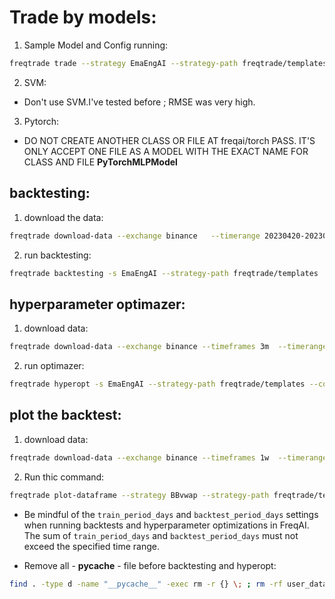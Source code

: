 # Trade by models:
1. Sample Model and Config running:
```bash
freqtrade trade --strategy EmaEngAI --strategy-path freqtrade/templates --config config_examples/config_freqai.example.json --freqaimodel GridRegressionDTMultiTarget --freqaimodel-path freqtrade/freqai/prediction_models/ 
```

2. SVM:
* Don't use SVM.I've tested before ; RMSE was very high.

3. Pytorch:
* DO NOT CREATE ANOTHER CLASS OR FILE AT  freqai/torch PASS. IT'S ONLY ACCEPT ONE FILE AS A MODEL WITH THE EXACT NAME FOR CLASS AND FILE __PyTorchMLPModel__

## backtesting:
1. download the data:
```bash
freqtrade download-data --exchange binance   --timerange 20230420-20230820 --timeframes  5m    --trading-mode futures --config config_examples/config_freqai.example.json
```
2. run backtesting:
```bash
freqtrade backtesting -s EmaEngAI --strategy-path freqtrade/templates  --config config_examples/config_freqai.example.json   --timerange 20230601-20230701 --freqaimodel GridRegressionDTMultiTarget --freqaimodel-path freqtrade/freqai/prediction_models/ 
```

## hyperparameter optimazer:
1. download data:
```bash
freqtrade download-data --exchange binance --timeframes 3m  --timerange 20230801-20230904 --pairs BTC/USDT:USDT ETH/USDT:USDT XRP/USDT:USDT  --erase --trading-mode futures
```

2. run optimazer:
```bash
freqtrade hyperopt -s EmaEngAI --strategy-path freqtrade/templates --config config_examples/config_freqai.example.json --hyperopt-loss OnlyProfitHyperOptLoss -e 40 --timerange 20230501-20230601 --freqaimodel GridRegressionDTMultiTarget --freqaimodel-path freqtrade/freqai/prediction_models/ 
```

## plot the backtest:

1. download data:
```bash
freqtrade download-data --exchange binance --timeframes 1w  --timerange 20230601-20230701    --trading-mode futures --config config_examples/config_freqai.example.json
```
2. Run thic command:
```bash
freqtrade plot-dataframe --strategy BBvwap --strategy-path freqtrade/templates   --userdir  user_data/  -c  config_examples/config_freqai.example.json  --timerange 20230601-20230701 --pairs BTC/USDT:USDT 
```





* Be mindful of the `train_period_days` and `backtest_period_days` settings when running backtests and hyperparameter optimizations in FreqAI. The sum of `train_period_days` and `backtest_period_days` must not exceed the specified time range.

* Remove all - __pycache__ - file before backtesting and hyperopt:

```bash
find . -type d -name "__pycache__" -exec rm -r {} \; ; rm -rf user_data/* ; rm -rf trad*

```
